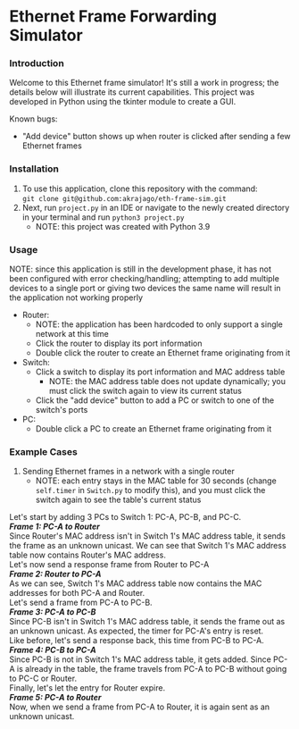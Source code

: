 # Ethernet Frame Forwarding Simulator

### Introduction
Welcome to this Ethernet frame simulator! It's still a work in progress; the details below will illustrate its current capabilities. This project was developed in Python using the tkinter module to create a GUI.

Known bugs:
- "Add device" button shows up when router is clicked after sending a few Ethernet frames

### Installation

1) To use this application, clone this repository with the command:  
`git clone git@github.com:akrajago/eth-frame-sim.git`
2) Next, run `project.py` in an IDE or navigate to the newly created directory in your terminal and run `python3 project.py`
    - NOTE: this project was created with Python 3.9

### Usage
NOTE: since this application is still in the development phase, it has not been configured with error checking/handling; attempting to add multiple devices to a single port or giving two devices the same name will result in the application not working properly
- Router:  
  - NOTE: the application has been hardcoded to only support a single network at this time
  - Click the router to display its port information
  - Double click the router to create an Ethernet frame originating from it
- Switch:
  - Click a switch to display its port information and MAC address table
    - NOTE: the MAC address table does not update dynamically; you must click the switch again to view its current status
  - Click the "add device" button to add a PC or switch to one of the switch's ports
- PC:
  - Double click a PC to create an Ethernet frame originating from  it

### Example Cases
1) Sending Ethernet frames in a network with a single router
   - NOTE: each entry stays in the MAC table for 30 seconds (change `self.timer` in `Switch.py` to modify this), and you must click the switch again to see the table's current status
   
Let's start by adding 3 PCs to Switch 1: PC-A, PC-B, and PC-C.  
***Frame 1: PC-A to Router***  
Since Router's MAC address isn't in Switch 1's MAC address table, it sends the frame as an unknown unicast. We can see that Switch 1's MAC address table now contains Router's MAC address.  
Let's now send a response frame from Router to PC-A  
***Frame 2: Router to PC-A***   
As we can see, Switch 1's MAC address table now contains the MAC addresses for both PC-A and Router.  
Let's send a frame from PC-A to PC-B.  
***Frame 3: PC-A to PC-B***  
Since PC-B isn't in Switch 1's MAC address table, it sends the frame out as an unknown unicast. As expected, the timer for PC-A's entry is reset.    
Like before, let's send a response back, this time from PC-B to PC-A.  
***Frame 4: PC-B to PC-A***  
Since PC-B is not in Switch 1's MAC address table, it gets added. Since PC-A is already in the table, the frame travels from PC-A to PC-B without going to PC-C or Router.  
Finally, let's let the entry for Router expire.  
***Frame 5: PC-A to Router***   
Now, when we send a frame from PC-A to Router, it is again sent as an unknown unicast.